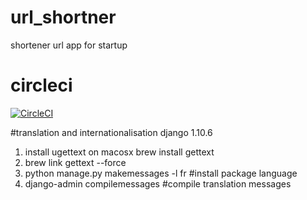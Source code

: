 # url_shortner
shortener url app for startup

# circleci
[![CircleCI](https://circleci.com/gh/delitamakanda/url_shortner/tree/master.svg?style=svg)](https://circleci.com/gh/delitamakanda/url_shortner/tree/master)


#translation and internationalisation django 1.10.6
1. install ugettext on macosx brew install gettext
2. brew link gettext --force
3. python manage.py makemessages -l fr #install package language
4. django-admin compilemessages #compile translation messages
